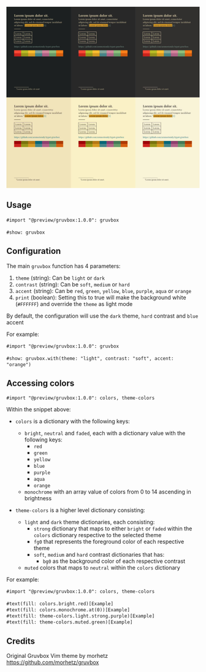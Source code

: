 ![Example screenshot](./assets/output3.jpg)

## Usage

```typst
#import "@preview/gruvbox:1.0.0": gruvbox

#show: gruvbox
```

## Configuration

The main `gruvbox` function has 4 parameters:

1. `theme` (string): Can be `light` or `dark`
1. `contrast` (string): Can be `soft`, `medium` or `hard`
1. `accent` (string): Can be `red`, `green`, `yellow`, `blue`, `purple`, `aqua` or `orange`
1. `print` (boolean): Setting this to true will make the background white (`#FFFFFF`) and override the `theme` as light mode

By default, the configuration will use the `dark` theme, `hard` contrast and `blue` accent

For example:

```typst
#import "@preview/gruvbox:1.0.0": gruvbox

#show: gruvbox.with(theme: "light", contrast: "soft", accent: "orange")
```

## Accessing colors

```typst
#import "@preview/gruvbox:1.0.0": colors, theme-colors
```

Within the snippet above:

- `colors` is a dictionary with the following keys:
  - `bright`, `neutral` and `faded`, each with a dictionary value with the following keys:
    - `red`
    - `green`
    - `yellow`
    - `blue`
    - `purple`
    - `aqua`
    - `orange`
  - `monochrome` with an array value of colors from 0 to 14 ascending in brightness
- `theme-colors` is a higher level dictionary consisting:

  - `light` and `dark` theme dictionaries, each consisting:
    - `strong` dictionary that maps to either `bright` or `faded` within the `colors` dictionary respective to the selected theme
    - `fg0` that represents the foreground color of each respective theme
    - `soft`, `medium` and `hard` contrast dictionaries that has:
      - `bg0` as the background color of each respective contrast
  - `muted` colors that maps to `neutral` within the `colors` dictionary

For example:

```typst
#import "@preview/gruvbox:1.0.0": colors, theme-colors

#text(fill: colors.bright.red)[Example]
#text(fill: colors.monochrome.at(0))[Example]
#text(fill: theme-colors.light.strong.purple)[Example]
#text(fill: theme-colors.muted.green)[Example]
```

## Credits

Original Gruvbox Vim theme by morhetz https://github.com/morhetz/gruvbox

